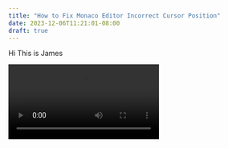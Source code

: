 ```yaml
---
title: "How to Fix Monaco Editor Incorrect Cursor Position"
date: 2023-12-06T11:21:01-08:00
draft: true
---
```


Hi This is James 

<video>
	<source src="cursor-bug.mp4" />
</video>
